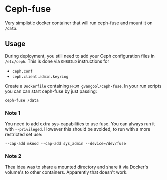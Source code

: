 Ceph-fuse
=========
Very simplistic docker container that will run ceph-fuse and mount it on
`/data`.

Usage
-----
During deployment, you still need to add your Ceph configuration files in
`/etc/ceph`. This is done via `ONBUILD` instructions for

- `ceph.conf`
- `ceph.client.admin.keyring`

Create a `Dockerfile` containing `FROM gvangool/ceph-fuse`. In your run
scripts you can can start ceph-fuse by just passing:

    ceph-fuse /data

### Note 1
You need to add extra sys-capabilities to use fuse. You can always run it with
`--privileged`. However this should be avoided, to run with a more restricted
set use:

    --cap-add mknod --cap-add sys_admin --device=/dev/fuse

### Note 2
Thea idea was to share a mounted directory and share it via Docker's volume's
to other containers. Apparently that doesn't work.
